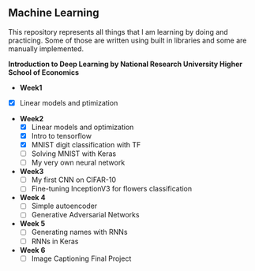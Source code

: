 Machine Learning
----------------------------------

This repository represents all things that I am learning by doing and practicing. Some of those are written using  built in libraries and some are manually implemented.

**Introduction to Deep Learning by National Research University Higher School of Economics**


  - **Week1**    
   - [x] Linear models and ptimization

  - **Week2**
    - [x] Linear models and optimization
    - [x] Intro to tensorflow
    - [x] MNIST digit classification with TF
    - [ ] Solving MNIST with Keras
    - [ ] My very own neural network
  - **Week3**
    - [ ] My first CNN on CIFAR-10
    - [ ] Fine-tuning InceptionV3 for flowers classification
  - **Week 4**
    - [ ] Simple autoencoder
    - [ ] Generative Adversarial Networks
  - **Week 5**
    - [ ] Generating names with RNNs
    - [ ] RNNs in Keras
  - **Week 6**
    - [ ] Image Captioning Final Project
